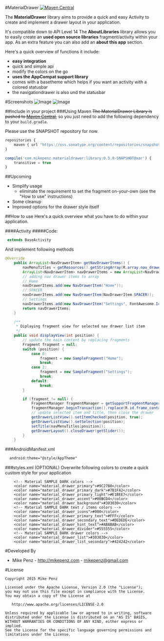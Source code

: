 #MaterialDrawer  [![Maven Central](https://maven-badges.herokuapp.com/maven-central/com.mikepenz.materialdrawer/library/badge.svg?style=flat)](https://maven-badges.herokuapp.com/maven-central/com.mikepenz.materialdrawer/library)

The **MaterialDrawer** library aims to provide a quick and easy Activity to create and implement a drawer layout in your application.


It's compatible down to API Level 14
The **AboutLibraries** library allows you to easily create an **used open source libraries** fragment/activity within your app. As an extra feature you can also add an **about this app** section. 

Here's a quick overview of functions it include:
- **easy integration**
- quick and simple api
- modify the colors on the go
- **uses the AppCompat support library**
- comes with a basetheme which helps if you want an activity with a colored statusbar
- the navigationdrawer is also und the statusbar

#Screenshots
![Image](https://raw.githubusercontent.com/mikepenz/MaterialDrawer/master/DEV/screenshots/screenshot1_small.png)
![Image](https://raw.githubusercontent.com/mikepenz/MaterialDrawer/master/DEV/screenshots/screenshot2_small.png)


##Include in your project
###Using Maven
~~The MaterialDrawer Library is pushed to [Maven Central](http://search.maven.org/#search|ga|1|g%3A%22com.mikepenz.materialdrawer%22),~~ so you just need to add the following dependency to your `build.gradle`.

Please use the SNAPSHOT repository for now.

```javascript
repositories {
    maven { url "https://oss.sonatype.org/content/repositories/snapshots/" }
}

compile('com.mikepenz.materialdrawer:library:0.5.0-SNAPSHOT@aar') {
	transitive = true
}
```

##Upcoming
- Simplify usage
  - eliminate the requirement to set the fragment on-your-own (see the "How to use" instructions)
- Some cleanup
- Improved options for the drawer style itself

##How to use
Here's a quick overview what you have to do within your application.

####Activity
#####Code:
```java
 extends BaseActivity
```
And implement following methods
```java
@Override
    public ArrayList<NavDrawerItem> getNavDrawerItems() {
        navMenuTitles = getResources().getStringArray(R.array.nav_drawer_items);
        ArrayList<NavDrawerItem> navDrawerItems = new ArrayList<NavDrawerItem>();
        // adding nav drawer items to array
        // Home
        navDrawerItems.add(new NavDrawerItem("Home"));
        // SPACER
        navDrawerItems.add(new NavDrawerItem(NavDrawerItem.SPACER));
        // Settings
        navDrawerItems.add(new NavDrawerItem("Settings", FontAwesome.Icon.faw_cog, NavDrawerItem.SECONDARY));
        return navDrawerItems;
    }

    /**
     * Diplaying fragment view for selected nav drawer list item
     */
    public void displayView(int position) {
        // update the main content by replacing fragments
        Fragment fragment = null;
        switch (position) {
            case 0:
                fragment = new SampleFragment("Home");
                break;
            case 2:
                fragment = new SampleFragment("Settings");
                break;
            default:
                break;
        }

        if (fragment != null) {
            FragmentManager fragmentManager = getSupportFragmentManager();
            fragmentManager.beginTransaction().replace(R.id.frame_container, fragment).commit();
            // update selected item and title, then close the drawer
            getDrawerListView().setItemChecked(position, true);
            getDrawerListView().setSelection(position);
            setTitle(navMenuTitles[position]);
            getDrawerLayout().closeDrawer(getSlider());
        }
    }
```

###AndroidManifest.xml
```xml
  android:theme="@style/AppTheme"
```

###styles.xml (OPTIONAL)
Overwrite following colors to create a quick custom style for your application
```
    <!-- Material SAMPLE DARK colors -->
    <color name="material_drawer_primary">#9C27B0</color>
    <color name="material_drawer_primary_dark">#7B1FA2</color>
    <color name="material_drawer_primary_light">#E1BEE7</color>
    <color name="material_drawer_accent">#00BCD4</color>
    <color name="material_drawer_background">#303030</color>
    <!-- Material SAMPLE DARK text / items colors -->
    <color name="material_drawer_icons">#000</color>
    <color name="material_drawer_primary_text">#FFF</color>
    <color name="material_drawer_secondary_text">#DEDEDE</color>
    <color name="material_drawer_hint_text">#ABABAB</color>
    <color name="material_drawer_divider">#555555</color>
    <!-- Material SAMPLE DARK drawer colors -->
    <color name="material_drawer_list">#303030</color>
    <color name="material_drawer_list_secondary">#424242</color>
```

#Developed By

* Mike Penz - http://mikepenz.com - <mikepenz@gmail.com>


#License

    Copyright 2015 Mike Penz

    Licensed under the Apache License, Version 2.0 (the "License");
    you may not use this file except in compliance with the License.
    You may obtain a copy of the License at

       http://www.apache.org/licenses/LICENSE-2.0

    Unless required by applicable law or agreed to in writing, software
    distributed under the License is distributed on an "AS IS" BASIS,
    WITHOUT WARRANTIES OR CONDITIONS OF ANY KIND, either express or implied.
    See the License for the specific language governing permissions and
    limitations under the License.
